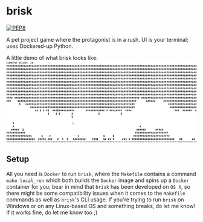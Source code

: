 # brisk

[![PEP8](https://img.shields.io/badge/code%20style-pep8-orange.svg)](https://www.python.org/dev/peps/pep-0008/)

A pet project game where the protagonist is in a rush. UI is your terminal; uses Dockered-up Python.

A little demo of what brisk looks like:
![.gif showing gameplay should appear here](docs/img/brisk_demo.gif)

## Setup

All you need is `Docker` to run `brisk`, where the `Makefile` contains a command `make local_run` which both builds the `Docker` image and spins up a `Docker` container for you; bear in mind that `brisk` has been developed on `OS X`, so there might be some compatibility issues when it comes to the `Makefile` commands as well as `brisk`'s CLI usage. If you're trying to run `brisk` on Windows or on any Linux-based OS and something breaks, do let me know! If it works fine, do let me know too ;)